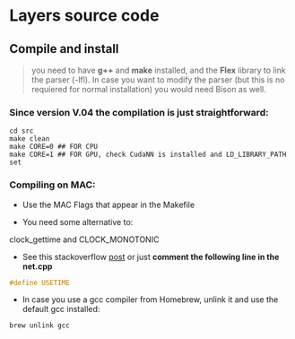 # Layers source code

## Compile and install

> 
> you need to have **g++** and **make** installed, and the **Flex** library to link the parser (-lfl). In case you want to modify the parser (but this is no requiered for normal installation) you would need Bison  as well.
>

### **Since version V.04 the compilation is just straightforward:**

~~~shell
cd src
make clean
make CORE=0 ## FOR CPU
make CORE=1 ## FOR GPU, check CudaNN is installed and LD_LIBRARY_PATH set
~~~

### Compiling on MAC:


* Use the MAC Flags that appear in the Makefile

* You need some alternative to:
 
 clock_gettime and CLOCK_MONOTONIC
 
* See this stackoverflow [post](http://stackoverflow.com/questions/5167269/clock-gettime-alternative-in-mac-os-x) or just **comment the following line in the net.cpp**

~~~c
#define USETIME 
~~~

* In case you use a gcc compiler from Homebrew, unlink it and use the default gcc installed:

~~~c
brew unlink gcc
~~~





